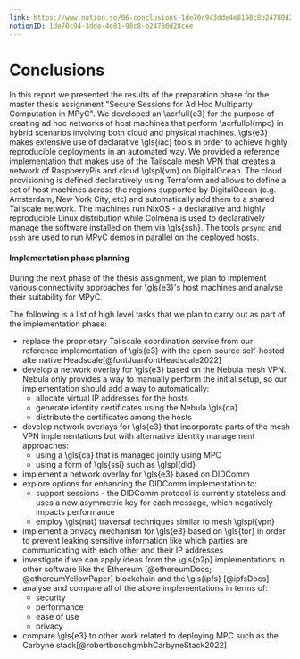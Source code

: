 ```yaml
---
link: https://www.notion.so/06-conclusions-1de70c943dde4e8198c8b24780d28cee
notionID: 1de70c94-3dde-4e81-98c8-b24780d28cee
---
```

# Conclusions

In this report we presented the results of the preparation phase for the master thesis assignment "Secure Sessions for Ad Hoc Multiparty Computation in MPyC". We developed an \acrfull{e3} for the purpose of creating ad hoc networks of host machines that perform \acrfullpl{mpc} in hybrid scenarios involving both cloud and physical machines. \gls{e3} makes extensive use of declarative \gls{iac} tools in order to achieve highly reproducible deployments in an automated way. We provided a reference implementation that makes use of the Tailscale mesh VPN that creates a network of RaspberryPis and cloud \glspl{vm} on DigitalOcean. The cloud provisioning is defined declaratively using Terraform and allows to define a set of host machines across the regions supported by DigitalOcean (e.g. Amsterdam, New York City, etc) and automatically add them to a shared Tailscale network. The machines run NixOS - a declarative and highly reproducible Linux distribution while Colmena is used to declaratively manage the software installed on them via \gls{ssh}. The tools `prsync`  and `pssh` are used to run MPyC demos in parallel on the deployed hosts.

#### Implementation phase planning

During the next phase of the thesis assignment, we plan to implement various connectivity approaches for \gls{e3}'s host machines and analyse their suitability for MPyC.

The following is a list of high level tasks that we plan to carry out as part of the implementation phase:

- replace the proprietary Tailscale coordination service from our reference implementation of \gls{e3} with the open-source self-hosted alternative Headscale[@fontJuanfontHeadscale2022]
- develop a network overlay for \gls{e3} based on the Nebula mesh VPN. Nebula only provides a way to manually perform the initial setup, so our implementation should add a way to automatically:
  - allocate virtual IP addresses for the hosts
  - generate identity certificates using the Nebula \gls{ca}
  - distribute the certificates among the hosts
- develop network overlays for \gls{e3} that incorporate parts of the mesh VPN implementations but with alternative identity management approaches:
  - using a \gls{ca} that is managed jointly using MPC
  - using a form of \gls{ssi} such as \glspl{did}
- implement a network overlay for \gls{e3} based on DIDComm
- explore options for enhancing the DIDComm implementation to:
  - support sessions - the DIDComm protocol is currently stateless and uses a new asymmetric key for each message, which negatively impacts performance
  - employ \gls{nat} traversal techniques similar to mesh \glspl{vpn}
- implement a privacy mechanism for \gls{e3} based on \gls{tor} in order to prevent leaking sensitive information like which parties are communicating with each other and their IP addresses
- investigate if we can apply ideas from the \gls{p2p} implementations in other software like the Ethereum [@ethereumDocs; @ethereumYellowPaper] blockchain and the \gls{ipfs} [@ipfsDocs]
- analyse and compare all of the above implementations in terms of:
  - security
  - performance
  - ease of use
  - privacy
- compare \gls{e3} to other work related to deploying MPC such as the Carbyne stack[@robertboschgmbhCarbyneStack2022]
